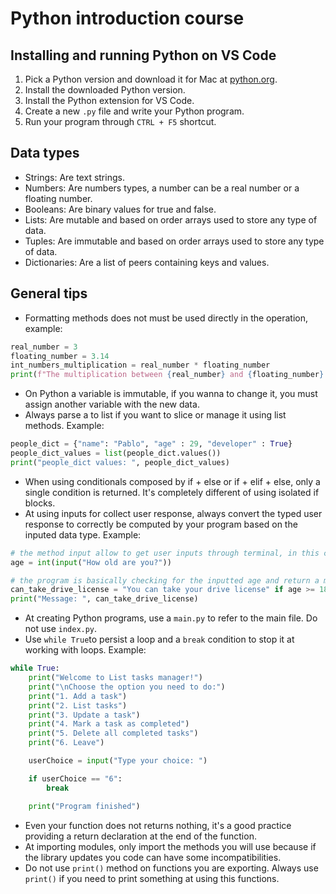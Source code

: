 # Python introduction course

## Installing and running Python on VS Code

1. Pick a Python version and download it for Mac at [python.org](https://www.python.org/downloads/).
2. Install the downloaded Python version.
3. Install the Python extension for VS Code.
4. Create a new `.py` file and write your Python program.
5. Run your program through `CTRL + F5` shortcut.


## Data types

- Strings: Are text strings.
- Numbers: Are numbers types, a number can be a real number or a floating number.
- Booleans: Are binary values for true and false.
- Lists: Are mutable and based on order arrays used to store any type of data.
- Tuples: Are immutable and based on order arrays used to store any type of data.
- Dictionaries: Are a list of peers containing keys and values.

## General tips

- Formatting methods does not must be used directly in the operation, example:
```python
real_number = 3
floating_number = 3.14
int_numbers_multiplication = real_number * floating_number
print(f"The multiplication between {real_number} and {floating_number} is {int(int_numbers_multiplication)}")
```
- On Python a variable is immutable, if you wanna to change it, you must assign another variable with the new data.
- Always parse a to list if you want to slice or manage it using list methods. Example:
```python
people_dict = {"name": "Pablo", "age" : 29, "developer" : True}
people_dict_values = list(people_dict.values())
print("people_dict values: ", people_dict_values)
```
- When using conditionals composed by if + else or if + elif + else, only a single condition is returned. It's completely different of using isolated if blocks.
- At using inputs for collect user response, always convert the typed user response to correctly be computed by your program based on the inputed data type. Example:
```python
# the method input allow to get user inputs through terminal, in this case, the use age inputted value is stored on age variable
age = int(input("How old are you?"))

# the program is basically checking for the inputted age and return a message for user
can_take_drive_license = "You can take your drive license" if age >= 18 else "You can't take your drive license"
print("Message: ", can_take_drive_license)
```
- At creating Python programs, use a `main.py` to refer to the main file. Do not use `index.py`.
- Use `while True`to persist a loop and a `break` condition to stop it at working with loops. Example:
```python
while True:
    print("Welcome to List tasks manager!")
    print("\nChoose the option you need to do:")
    print("1. Add a task")
    print("2. List tasks")
    print("3. Update a task")
    print("4. Mark a task as completed")
    print("5. Delete all completed tasks")
    print("6. Leave")

    userChoice = input("Type your choice: ")

    if userChoice == "6":
        break

    print("Program finished")
```
- Even your function does not returns nothing, it's a good practice providing a return declaration at the end of the function.
- At importing modules, only import the methods you will use because if the library updates you code can have some incompatibilities.
- Do not use `print()` method on functions you are exporting. Always use `print()` if you need to print something at using this functions.
